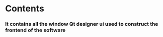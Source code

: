 # Contents
### It contains all the window Qt designer ui used to construct the frontend of the software
